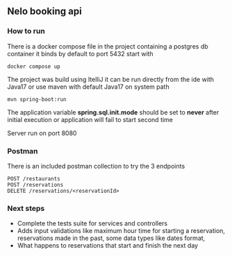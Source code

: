 ## Nelo booking api

### How to run

There is a docker compose file in the project containing a postgres db container it binds by default to port 5432 start
with

```shell
docker compose up
```

The project was build using ItelliJ it can be run directly from the ide with Java17 or use maven with default Java17 on system path
```shell
mvn spring-boot:run
```

The application variable **spring.sql.init.mode** should be set to **never** after initial execution or application will fail to start second time

Server run on port 8080

### Postman                     

There is an included postman collection to try the 3 endpoints 

```shell
POST /restaurants
POST /reservations
DELETE /reservations/<reservationId>
```
    
### Next steps

- Complete the tests suite for services and controllers
- Adds input validations like maximum hour time for starting a reservation, reservations made in the past, some data types like dates format, 
- What happens to reservations that start and finish the next day
